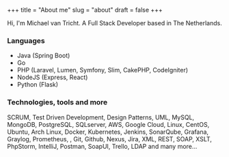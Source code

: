 +++
title = "About me"
slug = "about"
draft = false
+++

Hi, I'm Michael van Tricht. A Full Stack Developer based in The Netherlands.

### Languages

- Java (Spring Boot)
- Go
- PHP (Laravel, Lumen, Symfony, Slim, CakePHP, CodeIgniter)
- NodeJS (Express, React)
- Python (Flask)

### Technologies, tools and more
 SCRUM, Test Driven Development, Design Patterns, UML, MySQL, MongoDB, PostgreSQL, SQLserver, AWS, Google Cloud, 
 Linux, CentOS, Ubuntu, Arch Linux, Docker, Kubernetes, Jenkins, SonarQube, Grafana, Graylog, Prometheus, , Git, Github, 
 Nexus, Jira, XML, REST, SOAP, XSLT, PhpStorm, IntelliJ, Postman, SoapUI, Trello, LDAP and many more...